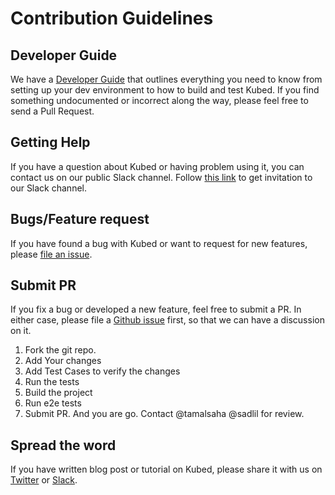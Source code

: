 # Contribution Guidelines

## Developer Guide
We have a [Developer Guide](/docs/developer-guide/README.md) that outlines everything you need to know from setting up your
dev environment to how to build and test Kubed. If you find something undocumented or incorrect along the way,
please feel free to send a Pull Request.

## Getting Help
If you have a question about Kubed or having problem using it, you can contact us on our public Slack channel. Follow [this link](https://slack.appscode.com) to get invitation to our Slack channel.

## Bugs/Feature request
If you have found a bug with Kubed or want to request for new features, please [file an issue](https://github.com/appscode/Kubed/issues/new). 

## Submit PR
If you fix a bug or developed a new feature, feel free to submit a PR. In either case, please file a [Github issue]((https://github.com/appscode/kubed/issues/new)) first, so that we can have a discussion on it.

1. Fork the git repo.
2. Add Your changes
3. Add Test Cases to verify the changes
4. Run the tests
5. Build the project
6. Run e2e tests
7. Submit PR. And you are go. Contact @tamalsaha @sadlil for review.

## Spread the word
If you have written blog post or tutorial on Kubed, please share it with us on [Twitter](https://twitter.com/AppsCodeHQ) or [Slack](https://slack.appscode.com).
